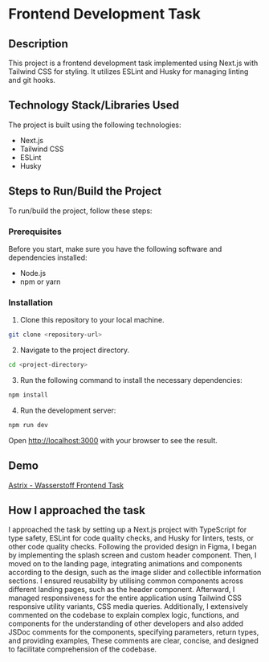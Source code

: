 # Frontend Development Task

## Description

This project is a frontend development task implemented using Next.js with Tailwind CSS for styling. It utilizes ESLint and Husky for managing linting and git hooks.

## Technology Stack/Libraries Used

The project is built using the following technologies:

- Next.js
- Tailwind CSS
- ESLint
- Husky

## Steps to Run/Build the Project

To run/build the project, follow these steps:

### Prerequisites

Before you start, make sure you have the following software and dependencies installed:

- Node.js
- npm or yarn

### Installation

1. Clone this repository to your local machine.
```bash
git clone <repository-url>
```

2. Navigate to the project directory.
```bash
cd <project-directory>
```
3. Run the following command to install the necessary dependencies:
```bash
npm install
```

4. Run the development server:
```bash
npm run dev
```
Open [http://localhost:3000](http://localhost:3000) with your browser to see the result.   

## Demo

[Astrix - Wasserstoff Frontend Task](https://wasserstoff-frontend-task.vercel.app/)

## How I approached the task

I approached the task by setting up a Next.js project with TypeScript for type safety, ESLint for code quality checks, and Husky for linters, tests, or other code quality checks. Following the provided design in Figma, I began by implementing the splash screen and custom header component. Then, I moved on to the landing page, integrating animations and components according to the design, such as the image slider and collectible information sections. I ensured reusability by utilising common components across different landing pages, such as the header component. Afterward, I managed responsiveness for the entire application using Tailwind CSS responsive utility variants, CSS media queries. Additionally, I extensively commented on the codebase to explain complex logic, functions, and components for the understanding of other developers and also added JSDoc comments for the components, specifying parameters, return types, and providing examples, These comments are clear, concise, and designed to facilitate comprehension of the codebase.


